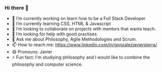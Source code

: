 ### Hi there 👋

<!--
**javiersierrag/javiersierrag** is a ✨ _special_ ✨ repository because its `README.md` (this file) appears on your GitHub profile.

Here are some ideas to get you started:-->

- 🔭 I’m currently working on learn how to be a Full Stack Developer
- 🌱 I’m currently learning CSS, HTML & Javascript
- 👯 I’m looking to collaborate on projects with mentors that wants teach. 
- 🤔 I’m looking for help with good practises. 
- 💬 Ask me about Philosophy, Agile Methodologies and Scrum. 
- 📫 How to reach me: https://www.linkedin.com/in/gonzalezjaviersierra/
- 😄 Pronouns: Javier
- ⚡ Fun fact: I'm studiying philosophy and I would like to combine the philosophy and computer science. 

